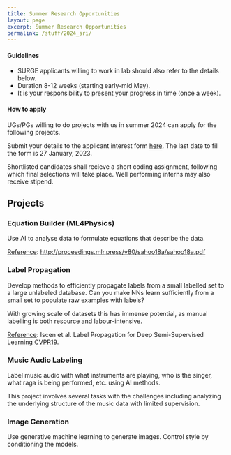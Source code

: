 ```yaml
---
title: Summer Research Opportunities
layout: page
excerpt: Summer Research Opportunities
permalink: /stuff/2024_sri/
---
```


#### Guidelines
- SURGE applicants willing to work in lab should also refer to the details below.
- Duration 8-12 weeks (starting early-mid May). 
- It is your responsibility to present your progress in time (once a week).

#### How to apply
UGs/PGs willing to do projects with us in summer 2024 can apply for the following projects. 

Submit your details to the applicant interest form [here](https://forms.office.com/r/CTGv1cpM5F). The last date to fill the form is 27 January, 2023.

Shortlisted candidates shall recieve a short coding assignment, following which final selections will take place.
Well performing interns may also receive stipend.

## Projects

### Equation Builder (ML4Physics)
Use AI to analyse data to formulate equations that describe the data. 

<u>Reference</u>: http://proceedings.mlr.press/v80/sahoo18a/sahoo18a.pdf 

### Label Propagation
Develop methods to efficiently propagate labels from a small labelled set to a large unlabeled database. Can you make NNs learn sufficiently from a small set to populate raw examples with labels?

With growing scale of datasets this has immense potential, as manual labelling is both resource and labour-intensive.

<u>Reference</u>: Iscen et al. Label Propagation for Deep Semi-Supervised Learning [CVPR19](https://openaccess.thecvf.com/content_CVPR_2019/papers/Iscen_Label_Propagation_for_Deep_Semi-Supervised_Learning_CVPR_2019_paper.pdf).

<!-- ### Mistake Detection in Music Teaching
In Hindustani Classical Music teaching, a student learns various ornamentations (ex. Meend, Murki, Gamak) which are the building blocks of any Raga. In this project, we aim to detect the mistakes a student makes while learning and suggestions to improve. Potential challenges include- Efficient representation of ornamentations and lack of labelled data.

We have a small student-teacher dataset of music teaching acquired within lab.

<u>Reference</u> - Arora et al. Automatic Detection and Analysis of Singing Mistakes for Music Pedagogy [Techrxiv](Automatic Detection and Analysis of Singing Mistakes for Music Pedagogy). -->

### Music Audio Labeling
Label music audio with what instruments are playing, who is the singer, what raga is being performed, etc. using AI methods.

This project involves several tasks with the challenges including analyzing the underlying structure of the music data with limited supervision.

<!-- ### Raga Identification
A Raga in Hindustani Classical music represents the melodic structure which represents the mood of a music performance. It provides a melodic framework to the performers for improvisation and composition. 

The task of Raga Identification includes building machine learning models which can identify the structure to efficiently distinguish between various Ragas as a music expert would do. Potential challenges include effeciently separating acoustically similar Ragas from each other.

<u>Reference</u> - Ross et al. Identifying Raga Similarity through Embeddings Learned from Composition's Notation [ISMIR17](https://archives.ismir.net/ismir2017/paper/000122.pdf) -->

### Image Generation
Use generative machine learning to generate images. Control style by conditioning the models.
